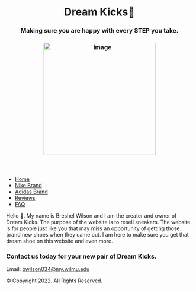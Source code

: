 <!DOCTYPE html>
 <html lang= 'en'>
   <!--
      Student Name: Breshel Wilson
      File Name: index.html
      Date:03/20/2022
   -->
  <head>
   <meta charset="utf-8">
   <link rel="stylesheet"href="css/StyleSheet.css">
 </head>
 <body>

 <header>
   <h1>Dream Kicks👟</h1>
   <h3>Making sure you are happy with every STEP you take.<h3>
   <img width="303" alt="image" src="https://user-images.githubusercontent.com/101943680/160324441-318b7e53-61c8-41ef-af63-20547cb72ad1.png">

 </header>

 <nav>
   <ul class="topnav">
   <li><a class="active" href="home">Home</a></li>
   <li><a href="nike brand"> Nike Brand</a></li>
   <li><a href="adidas brand"> Adidas Brand</a></li>
   <li><a href="reviews"> Reviews</a></li>
   <li><a href="faq"> FAQ</a></li>
   </ul>
 </nav>

  Hello 👋. My name is Breshel Wilson and I am the creater and owner of Dream Kicks. The purpose of the website is to resell sneakers. 
     The website is for people just like you that may miss an opportunity of getting those brand new shoes when they came out. I am here to make sure you get that dream shoe on this
  website and even more.

 <main>
   
 </main>

 <footer>
   <h3>Contact us today for your new pair of Dream Kicks.</h3>
   <p>Email: <a href=”bwilson034@my.wilmu.edu”>bwilson034@my.wilmu.edu</a></p> 
   <p>&copy; Copyright 2022. All Rights Reserved.
   </p>
   

 </footer>

 </html>
